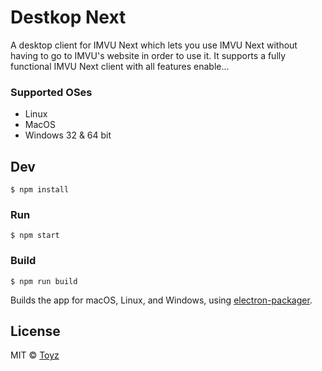 # Destkop Next

A desktop client for IMVU Next which lets you use IMVU Next without having to go to IMVU's website in order to use it. It supports a fully functional IMVU Next client with all features enable...

### Supported OSes
- Linux
- MacOS
- Windows 32 & 64 bit


## Dev

```
$ npm install
```

### Run

```
$ npm start
```

### Build

```
$ npm run build
```

Builds the app for macOS, Linux, and Windows, using [electron-packager](https://github.com/electron-userland/electron-packager).


## License

MIT © [Toyz](https://badgedirectory.com)
